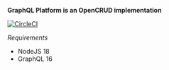 **GraphQL Platform is an OpenCRUD implementation**

[![CircleCI](https://circleci.com/gh/prismamedia/graphql-platform.svg?style=svg)](https://circleci.com/gh/prismamedia/graphql-platform)

_Requirements_

- NodeJS 18
- GraphQL 16
